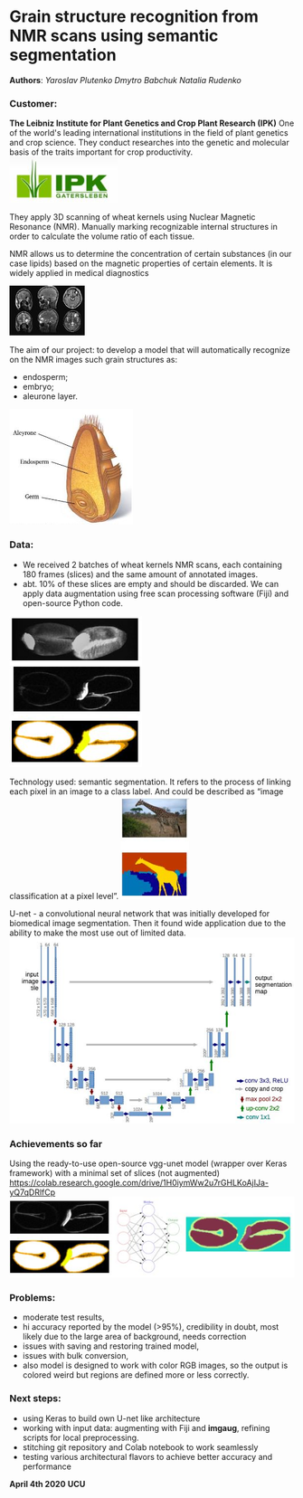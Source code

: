 # Grain structure recognition from NMR scans using semantic segmentation

**Authors**:
*Yaroslav Plutenko*
*Dmytro Babchuk*
*Natalia Rudenko*

### Customer: 
**The Leibniz Institute for Plant Genetics and Crop Plant Research (IPK)**
One of the world's leading international institutions in the field of plant genetics and crop science.  They conduct researches into the genetic and molecular basis of the traits important for crop productivity.
![alt text](
https://raw.githubusercontent.com/akvilonBrown/nmr-bio-imaging/master/blob/thumbnails/ipk.JPG "IPK")

They apply 3D scanning of wheat kernels using Nuclear Magnetic Resonance (NMR).
Manually marking recognizable internal structures in order to calculate the volume ratio of each tissue.

NMR allows us to determine the concentration of certain substances (in our case lipids) based on the magnetic properties of certain elements. 
It is widely applied in  medical diagnostics

![alt text](
https://raw.githubusercontent.com/akvilonBrown/nmr-bio-imaging/master/blob/thumbnails/nmr.JPG "IPK")

The aim of our project: to develop a model that will automatically recognize on the NMR images such grain structures as: 
* endosperm; 
* embryo;
* aleurone layer.



![alt text](
https://raw.githubusercontent.com/akvilonBrown/nmr-bio-imaging/master/blob/thumbnails/kernel.JPG "kernel")

### Data:
- We received 2 batches of wheat kernels NMR scans, each containing 180 frames (slices) and the same amount of annotated images.
- abt. 10% of these slices are empty and should be discarded. We can apply data augmentation using free scan processing software (Fiji) and open-source Python code.

![alt text](
https://raw.githubusercontent.com/akvilonBrown/nmr-bio-imaging/master/blob/thumbnails/data.JPG "data")


Technology used: semantic segmentation.
It refers to the process of linking each pixel in an image to a class label.
And could be described as “image classification at a pixel level”.
![alt text](
https://raw.githubusercontent.com/akvilonBrown/nmr-bio-imaging/master/blob/thumbnails/segmentation.JPG "segmentation")




U-net - a convolutional neural network that was initially developed for biomedical image segmentation. 
Then it found wide application due to the ability to make the most use out of limited data.
![alt text](
https://raw.githubusercontent.com/akvilonBrown/nmr-bio-imaging/master/blob/thumbnails/unet.JPG "U-Net")

### Achievements so far
Using the ready-to-use open-source vgg-unet model (wrapper over Keras framework) with a minimal set of slices (not augmented)
https://colab.research.google.com/drive/1H0iymWw2u7rGHLKoAjIJa-yQ7qDRlfCp 
![alt text](
https://raw.githubusercontent.com/akvilonBrown/nmr-bio-imaging/master/blob/thumbnails/first_shot.JPG "achivements")


### Problems:

- moderate test results, 
- hi accuracy reported by the model (>95%), credibility in doubt, most likely due to the  large area of background, needs correction 
- issues with saving and restoring trained model, 
- issues with bulk conversion, 
- also model is designed to work with color RGB images, so the output is colored weird but regions are defined more or less correctly.

### Next steps:
- using Keras to build own U-net like architecture
- working with input data: augmenting with Fiji and **imgaug**, refining scripts for local preprocessing.
- stitching git repository and Colab notebook to work seamlessly
- testing various architectural flavors to achieve better accuracy and performance


**April 4th 2020**
**UCU**



